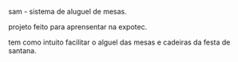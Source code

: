 sam - sistema de aluguel de mesas.		

projeto feito para aprensentar na expotec.		


tem como intuito facilitar o alguel das mesas e cadeiras da festa de santana.		
